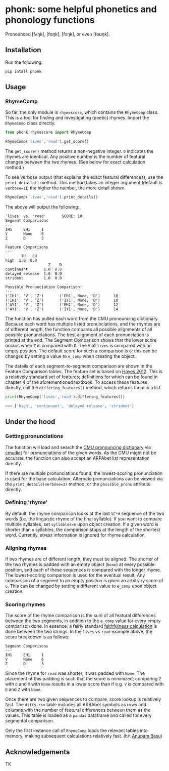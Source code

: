 # phonk: some helpful phonetics and phonology functions

Pronounced [fʌŋk], [fɑŋk], [fɔŋk], or even [foʊŋk].

## Installation

Run the following:

```
pip intall phonk
```

## Usage

### RhymeComp

So far, the only module is `rhymescore`, which contains the `RhymeComp` class. This is a tool for finding and investigating (poetic) rhymes. Import the `RhymeComp` class directly.

```python
from phonk.rhymescore import RhymeComp

RhymeComp('lives','read').get_score()
```

The `get_score()` method returns a non-negative integer. `0` indicates the rhymes are identical. Any positive number is the number of featural changes between the two rhymes. (See below for exact calculation method.)

To see verbose output (that explains the exact featural differences), use the `print_details()` method. This method takes an integer argument (default is `verbose=1`); the higher the number, the more detail shown.

```python
RhymeComp('lives','read').print_details()
```

The above will output the following:

```
'lives' vs. 'read'       SCORE: 10
Segment Comparisons
---
IH1     EH1     1
V       None    6
Z       D       3

Feature Comparisons
---
       IH   EH
high  1.0  0.0
                   Z    D
continuant       1.0  0.0
delayed release  1.0  0.0
strident         1.0  0.0

Possible Pronunciation Comparison:
---
('IH1', 'V', 'Z')       ('EH1', None, 'D')      10
('IH1', 'V', 'Z')       ('IY1', None, 'D')      10
('AY1', 'V', 'Z')       ('EH1', None, 'D')      12
('AY1', 'V', 'Z')       ('IY1', None, 'D')      14
```

The function has pulled each word from the CMU pronouncing dictionary. Because each word has multiple listed pronunciations, and the rhymes are of different length, the function compares all possible alignments of all possible pronunciations. The best alignment of each pronunciation is printed at the end. The Segment Comparison shows that the lower score occurs when `Z` is compared with `D`. The `V` of `lives` is compared with an empty position. The default score for such a comparison is `6`; this can be changed by setting a value to `e_comp` when creating the object.

The details of each segment-to-segment comparison are shown in the Feature Comparison tables. The feature set is based on [Hayes 2012](https://linguistics.ucla.edu/people/hayes/IP/#features). This is a relatively standard set of features; definitions for which can be found in chapter 4 of the aforementioned textbook. To access these features directly, call the `differing_features()` method, which returns them in a list. 

```python
print(RhymeComp('lives','read').differing_features())

>>> ['high', 'continuant', 'delayed release', 'strident']
```

## Under the hood

### Getting pronunciations

The function will load and search the [CMU pronouncing dictionary](http://www.speech.cs.cmu.edu/cgi-bin/cmudict) via [cmudict](https://pypi.org/project/cmudict/) for pronunciations of the given words. As the CMU might not be accurate, the function can also accept an ARPAbet list representation directly.

If there are multiple pronunciations found, the lowest-scoring pronunciation is used for the base calculation. Alternate pronunciations can be viewed via the `print_details(verbose=3)` method, or the `possible_prons` attribute directly. 

### Defining 'rhyme'

By default, the rhyme comparison looks at the last `VC*#` sequence of the two words (i.e. the linguistic rhyme of the final syllable). If you want to compare multiple syllables, set `syllables=n` upon object creation. If a given word is shorter than `n` syllables, the comparison stops at the length of the shortest word. Currently, stress information is ignored for rhyme calculation.

### Aligning rhymes

If two rhymes are of different length, they must be aligned. The shorter of the two rhymes is padded with an empty object (`None`) at every possible position, and each of these sequences is compared with the longer rhyme. The lowest-scoring comparison is used for the eventual result. Any comparison of a segment to an empty position is given an arbitrary score of `6`. This can be changed by setting a different value to `e_comp` upon object creation. 

### Scoring rhymes

The score of the rhyme comparison is the sum of all featural differences between the two segments, in addition to the `e_comp` value for every empty comparison done. In essence, a fairly standard [faithfulness calculation](https://en.wikipedia.org/wiki/Optimality_Theory#Faithfulness_constraints) is done between the two strings. In the `lives` vs `read` example above, the score breakdown is as follows:

```
Segment Comparisons
---
IH1     EH1     1
V       None    6
Z       D       3
```

Since the rhyme for `read` was shorter, it was padded with `None`. The placement of this padding is such that the score is minimized; comparing `Z` with `D` and `V` with `None` results in a lower score than if e.g. `V` is compared with `D` and `Z` with `None`. 

Once there are two given sequences to compare, score lookup is relatively fast. The `diffs.csv` table includes all ARBAbet symbols as rows and columns with the number of featural differences between them as the values. This table is loaded as a `pandas` dataframe and called for every segmental comparison. 

Only the first instance call of `RhymeComp` loads the relevant tables into memory, making subsequent calculations relatively fast. (h/t [Anupam Basu](https://github.com/ABasu))

## Acknowledgements

TK 